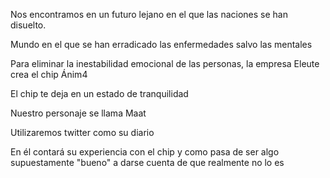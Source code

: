 Nos encontramos en un futuro lejano en el que las naciones se han disuelto.

Mundo en el que se han erradicado las enfermedades salvo las mentales 

Para eliminar la inestabilidad emocional de las personas, la empresa Eleute crea el chip Ánim4

El chip te deja en un estado de tranquilidad

Nuestro personaje se llama Maat

Utilizaremos twitter como su diario

En él contará su experiencia con el chip y como pasa de ser algo supuestamente "bueno" a darse cuenta de que realmente
no lo es



